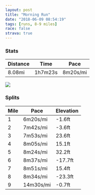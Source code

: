 ```yaml
---
layout: post
title: "Morning Run"
date: "2018-06-09 08:54:19"
tags: [runs, 8-9 miles]
race: false
strava: true
---
```


### Stats

| Distance | Time | Pace |
|----------|------|------|
|8.08mi|1h7m23s|8m20s/mi|

<img src='https://maps.googleapis.com/maps/api/staticmap?maptype=roadmap&path=enc:eyrwFbmqbMjAwDmFgDXaGoJwDygA}v@if@cXcHeHaMiFyN{MoDrL}Di@oDvQ{KtVeDiBgHdCcE[yDaBoM_T_NSgGkJkO}CmP}MkBmEq@iNu[gTiLuAsFpBuGsDmEcH{MZdDlN|@lTtL|I`CdFvHbAbGjOvEfBjKcAtJ`LjJt@vRpYbQlBrBpGfNvG~SvV&key=AIzaSyC1MId7bFpkLXNAaYhBSTb8jLyiSqzbDtM&size=800x800&markers=color:yellow|label:S|40.73379,-73.98626&markers=color:green|label:F|40.768430000000016,-73.98082000000001'>

### Splits

| Mile | Pace | Elevation |
|------|------|-----------|
|1|6m20s/mi|-1.6ft|
|2|7m42s/mi|-3.6ft|
|3|7m53s/mi|23.6ft|
|4|8m05s/mi|15.1ft|
|5|8m24s/mi|32.2ft|
|6|8m37s/mi|-17.7ft|
|7|8m51s/mi|15.4ft|
|8|8m34s/mi|-23.3ft|
|9|14m30s/mi|-0.7ft|
